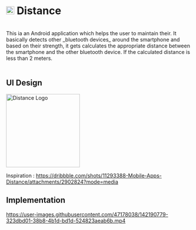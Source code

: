 # <img src="https://user-images.githubusercontent.com/47178038/139073563-33f0d3b5-ca76-4ab1-833b-40827a6906b3.png" alt="Distance Logo" width="22" height="22"/> Distance
<br>
This ia an Android application which helps the user to maintain their. It basically detects other _bluetooth devices_ around the smartphone and based on their strength, it gets calculates the appropriate distance between the smartphone and the other bluetooth device. If the calculated distance is less than 2 meters.
<br>
<br>

## UI Design

<img src="https://user-images.githubusercontent.com/47178038/139085688-fa156d71-36f6-45d3-b00f-53acd610029b.png" alt="Distance Logo" width="200"/>

Inspiration : https://dribbble.com/shots/11293388-Mobile-Apps-Distance/attachments/2902824?mode=media

## Implementation

https://user-images.githubusercontent.com/47178038/142190779-323dbd01-38b8-4b1d-bd1d-524823aeab6b.mp4
